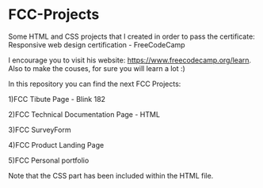 # FCC-Projects

Some HTML and CSS projects that I created in order to pass the certificate: Responsive web design certification - FreeCodeCamp

I encourage you to visit his website: https://www.freecodecamp.org/learn. Also to make the couses, for sure you will learn a lot :)

In this repository you can find the next FCC Projects:

1)FCC Tibute Page - Blink 182

2)FCC Technical Documentation Page - HTML

3)FCC SurveyForm

4)FCC Product Landing Page

5)FCC Personal portfolio

Note that the CSS part has been included within the HTML file.
